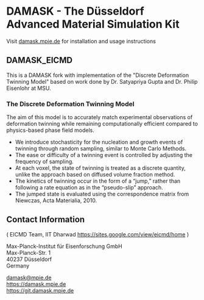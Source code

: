 # DAMASK - The Düsseldorf Advanced Material Simulation Kit

Visit [damask.mpie.de](https://damask.mpie.de) for installation and usage instructions

## DAMASK_EICMD

This is a DAMASK fork with implementation of the "Discrete Deformation Twinning Model" based on work done by Dr. Satyapriya Gupta and Dr. Philip Eisenlohr at MSU.

### The Discrete Deformation Twinning Model
The aim of this model is to accurately match experimental observations of deformation twinning while remaining computationally efficient compared to physics-based phase field models.

* We introduce stochasticity for the nucleation and growth events of twinning through random sampling, similar to Monte Carlo Methods.
* The ease or difficulty of a twinning event is controlled by adjusting the frequency of sampling.
* At each voxel, the state of twinning is treated as a discrete quantity, unlike the approach based on diffused volume fraction method.
* The kinetics of twinning occur in the form of a “jump,” rather than following a rate equation as in the “pseudo-slip” approach.
* The jumped state is evaluated using the correspondence matrix from Niewczas, Acta Materialia, 2010.

## Contact Information

(
EICMD Team, IIT Dharwad
https://sites.google.com/view/eicmd/home
)

Max-Planck-Institut für Eisenforschung GmbH  
Max-Planck-Str. 1  
40237 Düsseldorf  
Germany  

damask@mpie.de  
https://damask.mpie.de  
https://git.damask.mpie.de  
